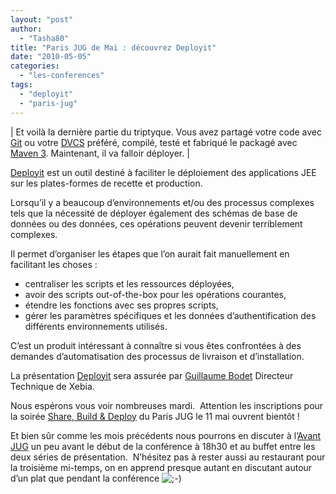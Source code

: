 ```yaml
---
layout: "post"
author: 
  - "Tasha80"
title: "Paris JUG de Mai : découvrez Deployit"
date: "2010-05-05"
categories: 
  - "les-conferences"
tags: 
  - "deployit"
  - "paris-jug"
---
```


| Et voilà la dernière partie du triptyque. Vous avez partagé votre code avec [Git](http://jduchess.org/duchess-france/paris-jug-de-mai-git-et-les-dvcs/) ou votre [DVCS](http://jduchess.org/duchess-france/paris-jug-de-mai-git-et-les-dvcs/) préféré, compilé, testé et fabriqué le packagé avec [Maven 3](http://jduchess.org/duchess-france/paris-jug-de-mai-decouvrez-maven-3/). Maintenant, il va falloir déployer. |

[Deployit](http://www.xebialabs.com/deployit-automated-deployment-java-applications) est un outil destiné à faciliter le déploiement des applications JEE sur les plates-formes de recette et production.

Lorsqu’il y a beaucoup d’environnements et/ou des processus complexes tels que la nécessité de déployer également des schémas de base de données ou des données, ces opérations peuvent devenir terriblement complexes.

Il permet d’organiser les étapes que l’on aurait fait manuellement en facilitant les choses :

- centraliser les scripts et les ressources déployées,
- avoir des scripts out-of-the-box pour les opérations courantes,
- étendre les fonctions avec ses propres scripts,
- gérer les paramètres spécifiques et les données d’authentification des différents environnements utilisés.

C’est un produit intéressant à connaître si vous êtes confrontées à des demandes d’automatisation des processus de livraison et d’installation.

La présentation [Deployit](http://www.xebialabs.com/deployit-automated-deployment-java-applications) sera assurée par [Guillaume Bodet](http://www.parisjug.org/xwiki/bin/view/Speaker/GuillaumeBodet) Directeur Technique de Xebia.

Nous espérons vous voir nombreuses mardi.  Attention les inscriptions pour la soirée [Share, Build & Deploy](http://www.parisjug.org/xwiki/bin/view/Meeting/20100511) du Paris JUG le 11 mai ouvrent bientôt !

Et bien sûr comme les mois précédents nous pourrons en discuter à l’[Avant JUG](../venez-nombreuses-a-lavantjug-de-mai/) un peu avant le début de la conférence à 18h30 et au buffet entre les deux séries de présentation.  N’hésitez pas à rester aussi au restaurant pour la troisième mi-temps, on en apprend presque autant en discutant autour d’un plat que pendant la conférence ![;-)](http://jduchess.org/duchess-france/wp-includes/images/smilies/icon_wink.gif)
